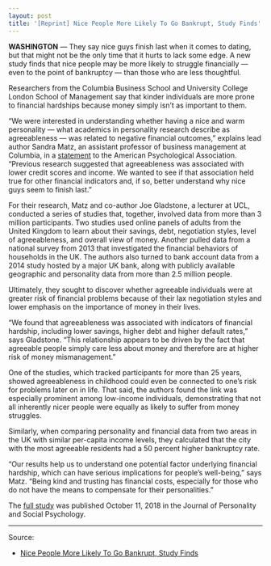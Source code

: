 ```yaml
---
layout: post
title: '[Reprint] Nice People More Likely To Go Bankrupt, Study Finds'
---
```


**WASHINGTON** — They say nice guys finish last when it comes to dating, but that might not be the only time that it hurts to lack some edge. A new study finds that nice people may be more likely to struggle financially — even to the point of bankruptcy — than those who are less thoughtful.

Researchers from the Columbia Business School and University College London School of Management say that kinder individuals are more prone to financial hardships because money simply isn’t as important to them.

<!--more-->

“We were interested in understanding whether having a nice and warm personality — what academics in personality research describe as agreeableness — was related to negative financial outcomes,” explains lead author Sandra Matz, an assistant professor of business management at Columbia, in a [statement](https://www.apa.org/news/press/releases/2018/10/nice-people-last) to the American Psychological Association. “Previous research suggested that agreeableness was associated with lower credit scores and income. We wanted to see if that association held true for other financial indicators and, if so, better understand why nice guys seem to finish last.”

For their research, Matz and co-author Joe Gladstone, a lecturer at UCL, conducted a series of studies that, together, involved data from more than 3 million participants. Two studies used online panels of adults from the United Kingdom to learn about their savings, debt, negotiation styles, level of agreeableness, and overall view of money. Another pulled data from a national survey from 2013 that investigated the financial behaviors of households in the UK. The authors also turned to bank account data from a 2014 study hosted by a major UK bank, along with publicly available geographic and personality data from more than 2.5 million people.

Ultimately, they sought to discover whether agreeable individuals were at greater risk of financial problems because of their lax negotiation styles and lower emphasis on the importance of money in their lives.

“We found that agreeableness was associated with indicators of financial hardship, including lower savings, higher debt and higher default rates,” says Gladstone. “This relationship appears to be driven by the fact that agreeable people simply care less about money and therefore are at higher risk of money mismanagement.”

One of the studies, which tracked participants for more than 25 years, showed agreeableness in childhood could even be connected to one’s risk for problems later on in life. That said, the authors found the link was especially prominent among low-income individuals, demonstrating that not all inherently nicer people were equally as likely to suffer from money struggles.

Similarly, when comparing personality and financial data from two areas in the UK with similar per-capita income levels, they calculated that the city with the most agreeable residents had a 50 percent higher bankruptcy rate.

“Our results help us to understand one potential factor underlying financial hardship, which can have serious implications for people’s well-being,” says Matz. “Being kind and trusting has financial costs, especially for those who do not have the means to compensate for their personalities.”

The [full study](https://www.apa.org/pubs/journals/releases/psp-pspp0000220.pdf) was published October 11, 2018 in the Journal of Personality and Social Psychology.

---

Source:

- [Nice People More Likely To Go Bankrupt, Study Finds](https://www.studyfinds.org/nice-people-more-likely-bankrupt-financial-struggles-study-finds/)
